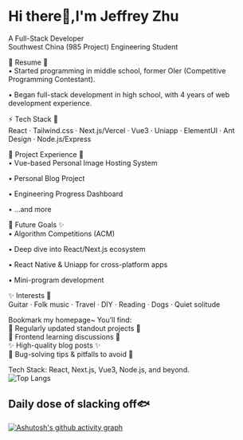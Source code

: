 
# Hi there👋,I'm Jeffrey Zhu

A Full-Stack Developer  
Southwest China (985 Project) Engineering Student  

📝 Resume 📄  
• Started programming in middle school, former OIer (Competitive Programming Contestant).  

• Began full-stack development in high school, with 4 years of web development experience.  


⚡️ Tech Stack 🚧  
React · Tailwind.css · Next.js/Vercel · Vue3 · Uniapp · ElementUI · Ant Design · Node.js/Express  

🎨 Project Experience 🐧  
• Vue-based Personal Image Hosting System  

• Personal Blog Project  

• Engineering Progress Dashboard  

• ...and more  


🚀 Future Goals ✨  
• Algorithm Competitions (ACM)  

• Deep dive into React/Next.js ecosystem  

• React Native & Uniapp for cross-platform apps  

• Mini-program development  


✨ Interests 🚀  
Guitar · Folk music · Travel · DIY · Reading · Dogs · Quiet solitude  

Bookmark my homepage~ You’ll find:  
🔖 Regularly updated standout projects 🚧  
👷 Frontend learning discussions 🐧  
✨ High-quality blog posts ✨  
🎉 Bug-solving tips & pitfalls to avoid 🐳  

Tech Stack: React, Next.js, Vue3, Node.js, and beyond.  
![Top Langs](https://github-readme-stats.vercel.app/api/top-langs/?username=JeffreyZhu0201&layout=compact&theme=tokyonight)

## Daily dose of slacking off​​ 🐟
[![Ashutosh's github activity graph](https://github-readme-activity-graph.vercel.app/graph?username=JeffreyZhu0201&theme=react-dark)](https://github.com/ashutosh00710/github-readme-activity-graph)

